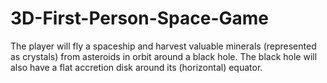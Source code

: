 # 3D-First-Person-Space-Game
The player will fly a spaceship and harvest valuable minerals (represented as crystals) from asteroids in orbit around a black hole.  The black hole will also have a flat accretion disk around its (horizontal) equator.

